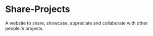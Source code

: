 # Share-Projects
 A website to share, showcase, appreciate and collaborate with other people.'s projects.
